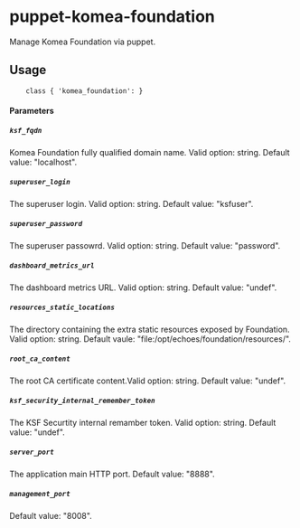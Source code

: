 # puppet-komea-foundation

Manage Komea Foundation via puppet.

## Usage

```puppet
    class { 'komea_foundation': }
```

#### Parameters

##### `ksf_fqdn`

Komea Foundation fully qualified domain name. Valid option: string. Default value: "localhost".

##### `superuser_login`

The superuser login. Valid option: string. Default value: "ksfuser".

##### `superuser_password`

The superuser passowrd. Valid option: string. Default value: "password".

##### `dashboard_metrics_url`

The dashboard metrics URL. Valid option: string. Default value: "undef".

##### `resources_static_locations`

The directory containing the extra static resources exposed by Foundation. Valid option: string. Default vaule: "file:/opt/echoes/foundation/resources/".

##### `root_ca_content`

The root CA certificate content.Valid option: string. Default value: "undef".

##### `ksf_security_internal_remember_token`

The KSF Securtity internal remamber token. Valid option: string. Default value: "undef".

##### `server_port`

The application main HTTP port. Default value: "8888".

##### `management_port`

Default value: "8008".
